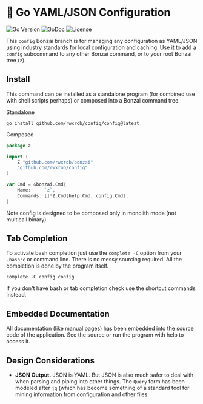 # 🌳 Go YAML/JSON Configuration

![Go
Version](https://img.shields.io/github/go-mod/go-version/rwxrob/config)
[![GoDoc](https://godoc.org/github.com/rwxrob/config?status.svg)](https://godoc.org/github.com/rwxrob/config)
[![License](https://img.shields.io/badge/license-Apache2-brightgreen.svg)](LICENSE)

This `config` Bonzai branch is for managing any configuration as
YAML/JSON using industry standards for local configuration and caching.
Use it to add a `config` subcommand to any other Bonzai command, or to
your root Bonzai tree (`z`).

## Install

This command can be installed as a standalone program (for combined use
with shell scripts perhaps) or composed into a Bonzai command tree.

Standalone

```
go install github.com/rwxrob/config/config@latest
```

Composed

```go
package z

import (
	Z "github.com/rwxrob/bonzai"
	"github.com/rwxrob/config"
)

var Cmd = &bonzai.Cmd{
	Name:     `z`,
	Commands: []*Z.Cmd{help.Cmd, config.Cmd},
}
```

Note config is designed to be composed only in monolith mode (not
multicall binary).

## Tab Completion

To activate bash completion just use the `complete -C` option from your
`.bashrc` or command line. There is no messy sourcing required. All the
completion is done by the program itself.

```
complete -C config config
```

If you don't have bash or tab completion check use the shortcut
commands instead.

## Embedded Documentation

All documentation (like manual pages) has been embedded into the source
code of the application. See the source or run the program with help to
access it.

## Design Considerations

* **JSON Output.** JSON is YAML. But JSON is also much safer to deal
  with when parsing and piping into other things. The `Query` form has
  been modeled after `jq` (which has become something of a standard tool
  for mining information from configuration and other files.
